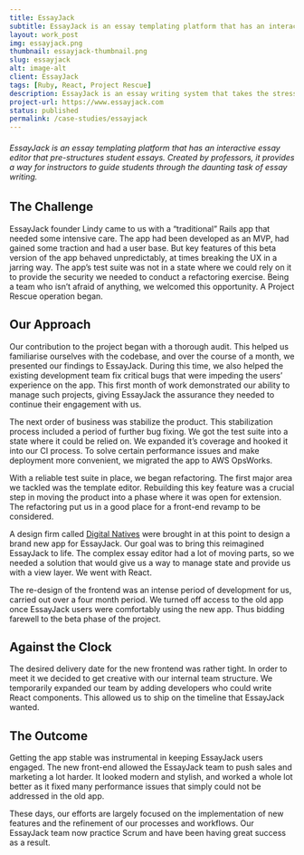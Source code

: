 ```yaml
---
title: EssayJack
subtitle: EssayJack is an essay templating platform that has an interactive essay editor that pre-structures student essays. Created by professors, it provides a way for instructors to guide students through the daunting task of essay writing.
layout: work_post
img: essayjack.png
thumbnail: essayjack-thumbnail.png
slug: essayjack
alt: image-alt
client: EssayJack
tags: [Ruby, React, Project Rescue]
description: EssayJack is an essay writing system that takes the stress out of essay-writing. The Rapid River team inherited a clunky beta app and was tasked with transforming it into a sleak, modern, React frontend.
project-url: https://www.essayjack.com
status: published
permalink: /case-studies/essayjack
---
```


###### EssayJack is an essay templating platform that has an interactive essay editor that pre-structures student essays. Created by professors, it provides a way for instructors to guide students through the daunting task of essay writing.

## The Challenge
EssayJack founder Lindy came to us with a “traditional” Rails app that needed some intensive care. The app had been developed as an MVP, had gained some traction and had a user base. But key features of this beta version of the app behaved unpredictably, at times breaking the UX in a jarring way. The app’s test suite was not in a state where we could rely on it to provide the security we needed to conduct a refactoring exercise. Being a team who isn’t afraid of anything, we welcomed this opportunity. A Project Rescue operation began.

## Our Approach
Our contribution to the project began with a thorough audit. This helped us familiarise ourselves with the codebase, and over the course of a month, we presented our findings to EssayJack. During this time, we also helped the existing development team fix critical bugs that were impeding the users’ experience on the app. This first month of work demonstrated our ability to manage such projects, giving EssayJack the assurance they needed to continue their engagement with us.

The next order of business was stabilize the product. This stabilization process included a period of further bug fixing. We got the test suite into a state where it could be relied on. We expanded it’s coverage and hooked it into our CI process. To solve certain performance issues and make deployment more convenient, we migrated the app to AWS OpsWorks.

With a reliable test suite in place, we began refactoring. The first major area we tackled was the template editor. Rebuilding this key feature was a crucial step in moving the product into a phase where it was open for extension. The refactoring put us in a good place for a front-end revamp to be considered.

A design firm called <a href="http://d-n.io/essayjack/" target="_blank" rel="noopener noreferrer">Digital Natives</a> were brought in at this point to design a brand new app for EssayJack. Our goal was to bring this reimagined EssayJack to life. The complex essay editor had a lot of moving parts, so we needed a solution that would give us a way to manage state and provide us with a view layer. We went with React.

The re-design of the frontend was an intense period of development for us, carried out over a four month period. We turned off access to the old app once EssayJack users were comfortably using the new app. Thus bidding farewell to the beta phase of the project.

<!-- 
<div class="client-quote">
  Lorem ipsum dolor sit amet, consectetur adipiscing elit. Nunc pulvinar scelerisque purus. Sed pharetra tempor est quis ultricies. Vestibulum ut tellus tortor. Etiam lacinia libero id enim porttitor scelerisque. Ut eget nisl et risus aliquam tempor. Aliquam et risus a ante tempus viverra a eget nisl. Praesent congue magna non scelerisque convallis.
</div> -->

## Against the Clock
The desired delivery date for the new frontend was rather tight. In order to meet it we decided to get creative with our internal team structure. We temporarily expanded our team by adding developers who could write React components. This allowed us to ship on the timeline that EssayJack wanted.

<!-- <div class="client-quote">
  Lorem ipsum dolor sit amet, consectetur adipiscing elit. Nunc pulvinar scelerisque purus. Sed pharetra tempor est quis ultricies. Vestibulum ut tellus tortor. Etiam lacinia libero id enim porttitor scelerisque. Ut eget nisl et risus aliquam tempor. Aliquam et risus a ante tempus viverra a eget nisl. Praesent congue magna non scelerisque convallis.
</div> -->

## The Outcome
Getting the app stable was instrumental in keeping EssayJack users engaged. The new front-end allowed the EssayJack team to push sales and marketing a lot harder. It looked modern and stylish, and worked a whole lot better as it fixed many performance issues that simply could not be addressed in the old app.

These days, our efforts are largely focused on the implementation of new features and the refinement of our processes and workflows. Our EssayJack team now practice Scrum and have been having great success as a result.
